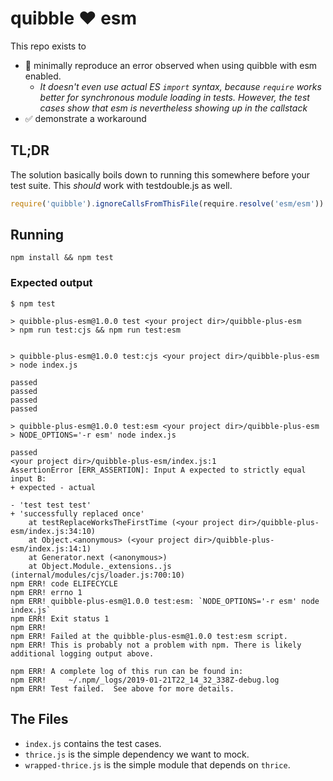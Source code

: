 # quibble :heart: esm

This repo exists to
- :thinking: minimally reproduce an error observed when using quibble with esm enabled.
  - *It doesn't even use actual ES `import` syntax, because `require` works better for synchronous module loading in tests. However, the test cases show that esm is nevertheless showing up in the callstack*
- :white_check_mark: demonstrate a workaround

## TL;DR

The solution basically boils down to running this somewhere before your test suite. This *should* work with testdouble.js as well.

```js
require('quibble').ignoreCallsFromThisFile(require.resolve('esm/esm'))
```

## Running
`npm install && npm test`

### Expected output
```
$ npm test

> quibble-plus-esm@1.0.0 test <your project dir>/quibble-plus-esm
> npm run test:cjs && npm run test:esm


> quibble-plus-esm@1.0.0 test:cjs <your project dir>/quibble-plus-esm
> node index.js

passed
passed
passed
passed

> quibble-plus-esm@1.0.0 test:esm <your project dir>/quibble-plus-esm
> NODE_OPTIONS='-r esm' node index.js

passed
<your project dir>/quibble-plus-esm/index.js:1
AssertionError [ERR_ASSERTION]: Input A expected to strictly equal input B:
+ expected - actual

- 'test test test'
+ 'successfully replaced once'
    at testReplaceWorksTheFirstTime (<your project dir>/quibble-plus-esm/index.js:34:10)
    at Object.<anonymous> (<your project dir>/quibble-plus-esm/index.js:14:1)
    at Generator.next (<anonymous>)
    at Object.Module._extensions..js (internal/modules/cjs/loader.js:700:10)
npm ERR! code ELIFECYCLE
npm ERR! errno 1
npm ERR! quibble-plus-esm@1.0.0 test:esm: `NODE_OPTIONS='-r esm' node index.js`
npm ERR! Exit status 1
npm ERR! 
npm ERR! Failed at the quibble-plus-esm@1.0.0 test:esm script.
npm ERR! This is probably not a problem with npm. There is likely additional logging output above.

npm ERR! A complete log of this run can be found in:
npm ERR!     ~/.npm/_logs/2019-01-21T22_14_32_338Z-debug.log
npm ERR! Test failed.  See above for more details.
```

## The Files
- `index.js` contains the test cases.
- `thrice.js` is the simple dependency we want to mock.
- `wrapped-thrice.js` is the simple module that depends on `thrice`.
